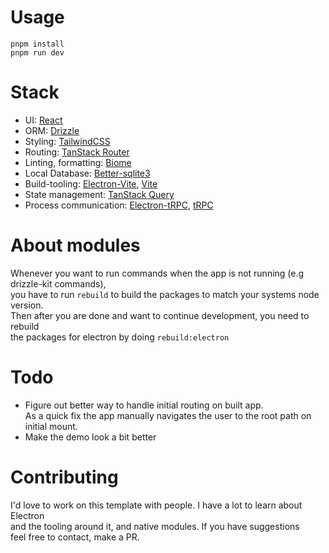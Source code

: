 # Usage
`pnpm install` <br>
`pnpm run dev`

# Stack
- UI: [React](https://react.dev/ "React")
- ORM: [Drizzle](https://orm.drizzle.team/ "Drizzle")
- Styling: [TailwindCSS](https://tailwindcss.com/ "TailwindCSS")
- Routing: [TanStack Router](http:/https://tanstack.com/router/latest/docs/framework/react/overview/ "TanStack Router")
- Linting, formatting: [Biome](https://biomejs.dev/ "Biome")
- Local Database:  [Better-sqlite3](https://github.com/WiseLibs/better-sqlite3 "Better-sqlite3")
- Build-tooling:  [Electron-Vite](https://electron-vite.org/ "Electron-Vite"), [Vite](https://vitejs.dev/ "Vite")
- State management: [TanStack Query](https://tanstack.com/query/latest/docs/framework/react/overview "TanStack Query")
- Process communication: [Electron-tRPC](https://github.com/jsonnull/electron-trpc "Electron-tRPC"), [tRPC](https://trpc.io/ "tRPC")

# About modules
Whenever you want to run commands when the app is not running (e.g drizzle-kit commands), <br> you have to run ```rebuild``` to build the packages to match your systems node version. <br> Then after you are done and want to continue development, you need to rebuild <br> the packages for electron by doing ```rebuild:electron```

# Todo
- Figure out better way to handle initial routing on built app. <br> As a quick fix the app manually navigates the user to the root path on initial mount.
- Make the demo look a bit better

# Contributing
I'd love to work on this template with people. I have a lot to learn about Electron <br> and the tooling around it, and native modules.
If you have suggestions <br> feel free to contact, make a PR.
